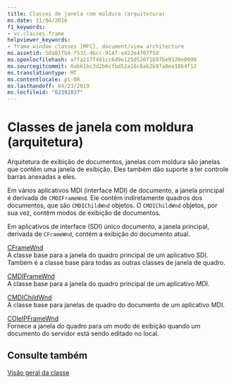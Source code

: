 ```yaml
---
title: Classes de janela com moldura (arquitetura)
ms.date: 11/04/2016
f1_keywords:
- vc.classes.frame
helpviewer_keywords:
- frame window classes [MFC], document/view architecture
ms.assetid: 5da01fb4-f531-46cc-914f-e422e4f07f5d
ms.openlocfilehash: affa217f481cc6d9e125d526f1b97be9120e0990
ms.sourcegitcommit: 0ab61bc3d2b6cfbd52a16c6ab2b97a8ea1864f12
ms.translationtype: MT
ms.contentlocale: pt-BR
ms.lasthandoff: 04/23/2019
ms.locfileid: "62392837"
---
```

# <a name="frame-window-classes-architecture"></a>Classes de janela com moldura (arquitetura)

Arquitetura de exibição de documentos, janelas com moldura são janelas que contêm uma janela de exibição. Eles também dão suporte a ter controle barras anexadas a eles.

Em vários aplicativos MDI (interface MDI) de documento, a janela principal é derivada de `CMDIFrameWnd`. Ele contém indiretamente quadros dos documentos, que são `CMDIChildWnd` objetos. O `CMDIChildWnd` objetos, por sua vez, contêm modos de exibição de documentos.

Em aplicativos de interface (SDI) único documento, a janela principal, derivada de `CFrameWnd`, contém a exibição do documento atual.

[CFrameWnd](../mfc/reference/cframewnd-class.md)<br/>
A classe base para a janela do quadro principal de um aplicativo SDI. Também é a classe base para todas as outras classes de janela de quadro.

[CMDIFrameWnd](../mfc/reference/cmdiframewnd-class.md)<br/>
A classe base para a janela do quadro principal de um aplicativo MDI.

[CMDIChildWnd](../mfc/reference/cmdichildwnd-class.md)<br/>
A classe base para janelas de quadro do documento de um aplicativo MDI.

[COleIPFrameWnd](../mfc/reference/coleipframewnd-class.md)<br/>
Fornece a janela do quadro para um modo de exibição quando um documento do servidor está sendo editado no local.

## <a name="see-also"></a>Consulte também

[Visão geral da classe](../mfc/class-library-overview.md)
